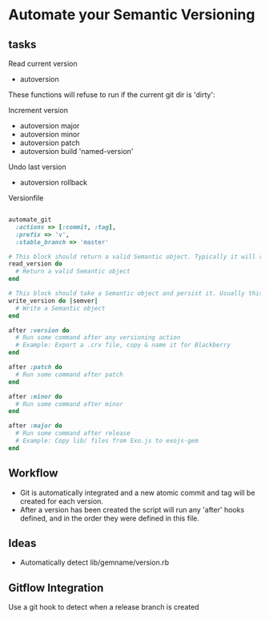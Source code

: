 Automate your Semantic Versioning
==================

tasks
-----

Read current version
* autoversion

These functions will refuse to run if the current git dir is 'dirty':

Increment version
* autoversion major
* autoversion minor
* autoversion patch
* autoversion build 'named-version'

Undo last version
* autoversion rollback

Versionfile

```Ruby

automate_git 
  :actions => [:commit, :tag], 
  :prefix => 'v', 
  :stable_branch => 'master'

# This block should return a valid Semantic object. Typically it will read a file and parse it.
read_version do
  # Return a valid Semantic object
end

# This block should take a Semantic object and persist it. Usually this means rewriting some version file.
write_version do |semver|
  # Write a Semantic object
end

after :version do
  # Run some command after any versioning action
  # Example: Export a .crx file, copy & name it for Blackberry
end

after :patch do
  # Run some command after patch
end

after :minor do
  # Run some command after minor
end

after :major do
  # Run some command after release
  # Example: Copy lib/ files from Exo.js to exojs-gem
end

```

Workflow
--------
* Git is automatically integrated and a new atomic commit and tag will be created for each version.
* After a version has been created the script will run any 'after' hooks defined, and in the order they were defined in this file.

Ideas
-----
* Automatically detect lib/gemname/version.rb

Gitflow Integration
-------------------
Use a git hook to detect when a release branch is created


